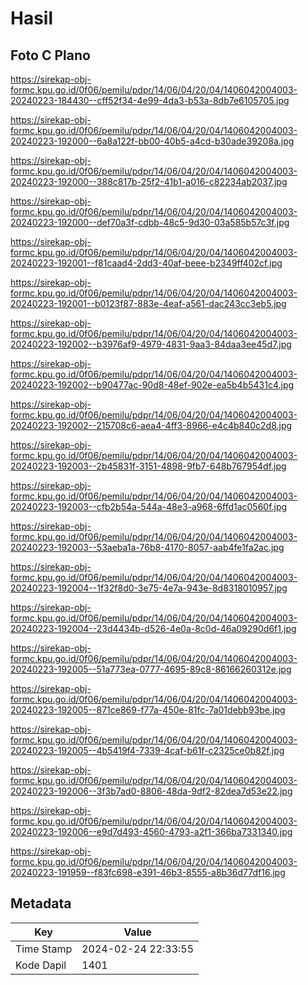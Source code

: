 # Hasil

## Foto C Plano

https://sirekap-obj-formc.kpu.go.id/0f06/pemilu/pdpr/14/06/04/20/04/1406042004003-20240223-184430--cff52f34-4e99-4da3-b53a-8db7e6105705.jpg

https://sirekap-obj-formc.kpu.go.id/0f06/pemilu/pdpr/14/06/04/20/04/1406042004003-20240223-192000--6a8a122f-bb00-40b5-a4cd-b30ade39208a.jpg

https://sirekap-obj-formc.kpu.go.id/0f06/pemilu/pdpr/14/06/04/20/04/1406042004003-20240223-192000--388c817b-25f2-41b1-a016-c82234ab2037.jpg

https://sirekap-obj-formc.kpu.go.id/0f06/pemilu/pdpr/14/06/04/20/04/1406042004003-20240223-192000--def70a3f-cdbb-48c5-9d30-03a585b57c3f.jpg

https://sirekap-obj-formc.kpu.go.id/0f06/pemilu/pdpr/14/06/04/20/04/1406042004003-20240223-192001--f81caad4-2dd3-40af-beee-b2349ff402cf.jpg

https://sirekap-obj-formc.kpu.go.id/0f06/pemilu/pdpr/14/06/04/20/04/1406042004003-20240223-192001--b0123f87-883e-4eaf-a561-dac243cc3eb5.jpg

https://sirekap-obj-formc.kpu.go.id/0f06/pemilu/pdpr/14/06/04/20/04/1406042004003-20240223-192002--b3976af9-4979-4831-9aa3-84daa3ee45d7.jpg

https://sirekap-obj-formc.kpu.go.id/0f06/pemilu/pdpr/14/06/04/20/04/1406042004003-20240223-192002--b90477ac-90d8-48ef-902e-ea5b4b5431c4.jpg

https://sirekap-obj-formc.kpu.go.id/0f06/pemilu/pdpr/14/06/04/20/04/1406042004003-20240223-192002--215708c6-aea4-4ff3-8966-e4c4b840c2d8.jpg

https://sirekap-obj-formc.kpu.go.id/0f06/pemilu/pdpr/14/06/04/20/04/1406042004003-20240223-192003--2b45831f-3151-4898-9fb7-648b767954df.jpg

https://sirekap-obj-formc.kpu.go.id/0f06/pemilu/pdpr/14/06/04/20/04/1406042004003-20240223-192003--cfb2b54a-544a-48e3-a968-6ffd1ac0560f.jpg

https://sirekap-obj-formc.kpu.go.id/0f06/pemilu/pdpr/14/06/04/20/04/1406042004003-20240223-192003--53aeba1a-76b8-4170-8057-aab4fe1fa2ac.jpg

https://sirekap-obj-formc.kpu.go.id/0f06/pemilu/pdpr/14/06/04/20/04/1406042004003-20240223-192004--1f32f8d0-3e75-4e7a-943e-8d8318010957.jpg

https://sirekap-obj-formc.kpu.go.id/0f06/pemilu/pdpr/14/06/04/20/04/1406042004003-20240223-192004--23d4434b-d526-4e0a-8c0d-46a09290d6f1.jpg

https://sirekap-obj-formc.kpu.go.id/0f06/pemilu/pdpr/14/06/04/20/04/1406042004003-20240223-192005--51a773ea-0777-4695-89c8-86166260312e.jpg

https://sirekap-obj-formc.kpu.go.id/0f06/pemilu/pdpr/14/06/04/20/04/1406042004003-20240223-192005--871ce869-f77a-450e-81fc-7a01debb93be.jpg

https://sirekap-obj-formc.kpu.go.id/0f06/pemilu/pdpr/14/06/04/20/04/1406042004003-20240223-192005--4b5419f4-7339-4caf-b61f-c2325ce0b82f.jpg

https://sirekap-obj-formc.kpu.go.id/0f06/pemilu/pdpr/14/06/04/20/04/1406042004003-20240223-192006--3f3b7ad0-8806-48da-9df2-82dea7d53e22.jpg

https://sirekap-obj-formc.kpu.go.id/0f06/pemilu/pdpr/14/06/04/20/04/1406042004003-20240223-192006--e9d7d493-4560-4793-a2f1-366ba7331340.jpg

https://sirekap-obj-formc.kpu.go.id/0f06/pemilu/pdpr/14/06/04/20/04/1406042004003-20240223-191959--f83fc698-e391-46b3-8555-a8b36d77df16.jpg


## Metadata

| Key        | Value               |
| ---------- | ------------------- |
| Time Stamp | 2024-02-24 22:33:55 |
| Kode Dapil | 1401                |



